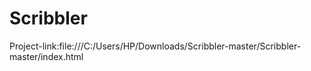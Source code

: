 # Scribbler
Project-link:file:///C:/Users/HP/Downloads/Scribbler-master/Scribbler-master/index.html
